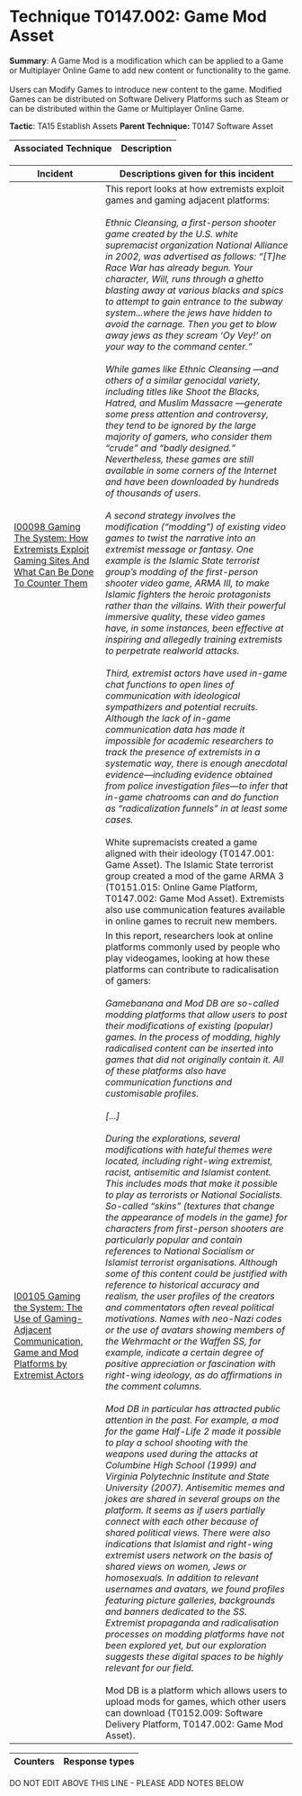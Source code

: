 # Technique T0147.002: Game Mod Asset

**Summary**: A Game Mod is a modification which can be applied to a Game or Multiplayer Online Game to add new content or functionality to the game.<br><br>Users can Modify Games to introduce new content to the game. Modified Games can be distributed on Software Delivery Platforms such as Steam or can be distributed within the Game or Multiplayer Online Game.

**Tactic**: TA15 Establish Assets            **Parent Technique:** T0147 Software Asset


| Associated Technique | Description |
| --------- | ------------------------- |



| Incident | Descriptions given for this incident |
| -------- | -------------------- |
| [I00098 Gaming The System: How Extremists Exploit Gaming Sites And What Can Be Done To Counter Them](../../generated_pages/incidents/I00098.md) | This report looks at how extremists exploit games and gaming adjacent platforms:<br><br><i>Ethnic Cleansing, a first-person shooter game created by the U.S. white supremacist organization National Alliance in 2002, was advertised as follows: “[T]he Race War has already begun. Your character, Will, runs through a ghetto blasting away at various blacks and spics to attempt to gain entrance to the subway system...where the jews have hidden to avoid the carnage. Then you get to blow away jews as they scream ‘Oy Vey!’ on your way to the command center.”<br><br>While games like Ethnic Cleansing —and others of a similar genocidal variety, including titles like Shoot the Blacks, Hatred, and Muslim Massacre —generate some press attention and controversy, they tend to be ignored by the large majority of gamers, who consider them “crude” and “badly designed.” Nevertheless, these games are still available in some corners of the Internet and have been downloaded by hundreds of thousands of users. <br><br>A second strategy involves the modification (“modding”) of existing video games to twist the narrative into an extremist message or fantasy. One example is the Islamic State terrorist group’s modding of the first-person shooter video game, ARMA III, to make Islamic fighters the heroic protagonists rather than the villains. With their powerful immersive quality, these video games have, in some instances, been effective at inspiring and allegedly training extremists to perpetrate realworld attacks.<br><br>Third, extremist actors have used in-game chat functions to open lines of communication with ideological sympathizers and potential recruits. Although the lack of in-game communication data has made it impossible for academic researchers to track the presence of extremists in a systematic way, there is enough anecdotal evidence—including evidence obtained from police investigation files—to infer that in-game chatrooms can and do function as “radicalization funnels” in at least some cases.</i><br><br>White supremacists created a game aligned with their ideology (T0147.001: Game Asset). The Islamic State terrorist group created a mod of the game ARMA 3 (T0151.015: Online Game Platform, T0147.002: Game Mod Asset). Extremists also use communication features available in online games to recruit new members. |
| [I00105 Gaming the System: The Use of Gaming-Adjacent Communication, Game and Mod Platforms by Extremist Actors](../../generated_pages/incidents/I00105.md) | In this report, researchers look at online platforms commonly used by people who play videogames, looking at how these platforms can contribute to radicalisation of gamers:<br><br><i>Gamebanana and Mod DB are so-called modding platforms that allow users to post their modifications of existing (popular) games. In the process of modding, highly radicalised content can be inserted into games that did not originally contain it. All of these platforms also have communication functions and customisable profiles.<br><br>[...]<br><br>During the explorations, several modifications with hateful themes were located, including right-wing extremist, racist, antisemitic and Islamist content. This includes mods that make it possible to play as terrorists or National Socialists. So-called “skins” (textures that change the appearance of models in the game) for characters from first-person shooters are particularly popular and contain references to National Socialism or Islamist terrorist organisations. Although some of this content could be justified with reference to historical accuracy and realism, the user profiles of the creators and commentators often reveal political motivations. Names with neo-Nazi codes or the use of avatars showing members of the Wehrmacht or the Waffen SS, for example, indicate a certain degree of positive appreciation or fascination with right-wing ideology, as do affirmations in the comment columns.<br><br>Mod DB in particular has attracted public attention in the past. For example, a mod for the game Half-Life 2 made it possible to play a school shooting with the weapons used during the attacks at Columbine High School (1999) and Virginia Polytechnic Institute and State University (2007). Antisemitic memes and jokes are shared in several groups on the platform. It seems as if users partially connect with each other because of shared political views. There were also indications that Islamist and right-wing extremist users network on the basis of shared views on women, Jews or homosexuals. In addition to relevant usernames and avatars, we found profiles featuring picture galleries, backgrounds and banners dedicated to the SS. Extremist propaganda and radicalisation processes on modding platforms have not been explored yet, but our exploration suggests these digital spaces to be highly relevant for our field.</i><br><br>Mod DB is a platform which allows users to upload mods for games, which other users can download (T0152.009: Software Delivery Platform, T0147.002: Game Mod Asset). |



| Counters | Response types |
| -------- | -------------- |


DO NOT EDIT ABOVE THIS LINE - PLEASE ADD NOTES BELOW